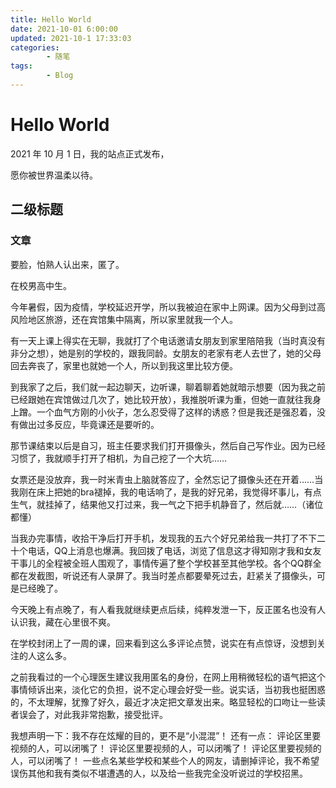 ```yaml
---
title: Hello World
date: 2021-10-01 6:00:00
updated: 2021-10-1 17:33:03
categories:
        - 随笔
tags:
        - Blog
---
```


# Hello World

2021 年 10 月 1 日，我的站点正式发布，

愿你被世界温柔以待。

## 二级标题

### 文章
要脸，怕熟人认出来，匿了。

在校男高中生。

今年暑假，因为疫情，学校延迟开学，所以我被迫在家中上网课。因为父母到过高风险地区旅游，还在宾馆集中隔离，所以家里就我一个人。

有一天上课上得实在无聊，我就打了个电话邀请女朋友到家里陪陪我（当时真没有非分之想），她是别的学校的，跟我同龄。女朋友的老家有老人去世了，她的父母回去奔丧了，家里也就她一个人，所以到我这里比较方便。

到我家了之后，我们就一起边聊天，边听课，聊着聊着她就暗示想要（因为我之前已经跟她在宾馆做过几次了，她比较开放），我推脱听课为重，但她一直就往我身上蹭。一个血气方刚的小伙子，怎么忍受得了这样的诱惑？但是我还是强忍着，没有做出过多反应，毕竟课还是要听的。

那节课结束以后是自习，班主任要求我们打开摄像头，然后自己写作业。因为已经习惯了，我就顺手打开了相机，为自己挖了一个大坑……

女票还是没放弃，我一时米青虫上脑就答应了，全然忘记了摄像头还在开着……当我刚在床上把她的bra褪掉，我的电话响了，是我的好兄弟，我觉得坏事儿，有点生气，就挂掉了，结果他又打过来，我一气之下把手机静音了，然后就……（诸位都懂）

当我办完事情，收拾干净后打开手机，发现我的五六个好兄弟给我一共打了不下二十个电话，QQ上消息也爆满。我回拨了电话，浏览了信息这才得知刚才我和女友干事儿的全程被全班人围观了，事情传遍了整个学校甚至其他学校。各个QQ群全都在发截图，听说还有人录屏了。我当时差点都要晕死过去，赶紧关了摄像头，可是已经晚了。

今天晚上有点晚了，有人看我就继续更点后续，纯粹发泄一下，反正匿名也没有人认识我，藏在心里很不爽。

在学校封闭上了一周的课，回来看到这么多评论点赞，说实在有点惊讶，没想到关注的人这么多。

之前我看过的一个心理医生建议我用匿名的身份，在网上用稍微轻松的语气把这个事情倾诉出来，淡化它的负担，说不定心理会好受一些。说实话，当初我也挺困惑的，不太理解，犹豫了好久，最近才决定把文章发出来。略显轻松的口吻让一些读者误会了，对此我非常抱歉，接受批评。

我想声明一下：我不存在炫耀的目的，更不是“小混混”！
还有一点：
评论区里要视频的人，可以闭嘴了！
评论区里要视频的人，可以闭嘴了！
评论区里要视频的人，可以闭嘴了！
一些点名某些学校和某些个人的网友，请删掉评论，我不希望误伤其他和我有类似不堪遭遇的人，以及给一些我完全没听说过的学校招黑。